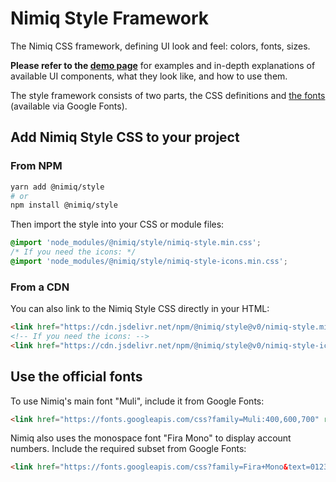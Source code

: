 # Nimiq Style Framework

The Nimiq CSS framework, defining UI look and feel: colors, fonts, sizes.

**Please refer to the [demo page](demo.html)** for examples and in-depth
explanations of available UI components, what they look like, and how to use them.

The style framework consists of two parts, the CSS definitions and
[the fonts](#use-the-official-fonts) (available via Google Fonts).

## Add Nimiq Style CSS to your project

### From NPM

```bash
yarn add @nimiq/style
# or
npm install @nimiq/style
```

Then import the style into your CSS or module files:

```css
@import 'node_modules/@nimiq/style/nimiq-style.min.css';
/* If you need the icons: */
@import 'node_modules/@nimiq/style/nimiq-style-icons.min.css';
```

### From a CDN

You can also link to the Nimiq Style CSS directly in your HTML:

```html
<link href="https://cdn.jsdelivr.net/npm/@nimiq/style@v0/nimiq-style.min.css" rel="stylesheet">
<!-- If you need the icons: -->
<link href="https://cdn.jsdelivr.net/npm/@nimiq/style@v0/nimiq-style-icons.min.css" rel="stylesheet">
```

## Use the official fonts

To use Nimiq's main font "Muli", include it from Google Fonts:

```html
<link href="https://fonts.googleapis.com/css?family=Muli:400,600,700" rel="stylesheet">
```

Nimiq also uses the monospace font "Fira Mono" to display account numbers.
Include the required subset from Google Fonts:

```html
<link href="https://fonts.googleapis.com/css?family=Fira+Mono&text=0123456789ABCDEFGHJKLMNPQRSTUVXY" rel="stylesheet">
```
